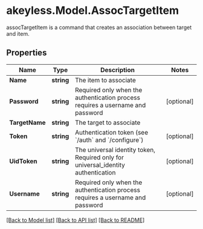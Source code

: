 # akeyless.Model.AssocTargetItem
assocTargetItem is a command that creates an association between target and item.

## Properties

Name | Type | Description | Notes
------------ | ------------- | ------------- | -------------
**Name** | **string** | The item to associate | 
**Password** | **string** | Required only when the authentication process requires a username and password | [optional] 
**TargetName** | **string** | The target to associate | 
**Token** | **string** | Authentication token (see &#x60;/auth&#x60; and &#x60;/configure&#x60;) | [optional] 
**UidToken** | **string** | The universal identity token, Required only for universal_identity authentication | [optional] 
**Username** | **string** | Required only when the authentication process requires a username and password | [optional] 

[[Back to Model list]](../README.md#documentation-for-models) [[Back to API list]](../README.md#documentation-for-api-endpoints) [[Back to README]](../README.md)


